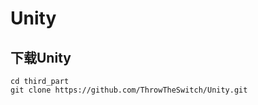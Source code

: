 # Unity

## 下载Unity
```shell
cd third_part
git clone https://github.com/ThrowTheSwitch/Unity.git
```
